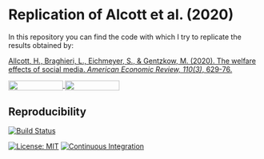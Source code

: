 # Replication of Alcott et al. (2020)

In this repository you can find the code with which I try to replicate the
results obtained by:

[Allcott, H., Braghieri, L., Eichmeyer, S., & Gentzkow, M. (2020). The welfare effects of social media. *American Economic Review, 110(3)*, 629-76.](https://www.aeaweb.org/articles?id=10.1257/aer.20190658)

<a href="https://nbviewer.jupyter.org/github/HumanCapitalAnalysis/microeconometrics-course-project-feauazmu/blob/master/replication_notebook.ipynb"
   target="_parent">
   <img align="center"
  src="https://raw.githubusercontent.com/jupyter/design/master/logos/Badges/nbviewer_badge.png"
      width="109" height="20">
</a>
<a href="https://mybinder.org/v2/gh/HumanCapitalAnalysis/microeconometrics-course-project-feauazmu/master?filepath=replication_notebook.ipynb"
    target="_parent">
    <img align="center"
       src="https://mybinder.org/badge_logo.svg"
       width="109" height="20">
</a>

## Reproducibility

[![Build Status](https://travis-ci.org/HumanCapitalAnalysis/microeconometrics-course-project-feauazmu.svg?branch=master)](https://travis-ci.org/HumanCapitalAnalysis/microeconometrics-course-project-feauazmu)

[![License: MIT](https://img.shields.io/badge/License-MIT-blue.svg)](https://github.com/HumanCapitalAnalysis/microeconometrics-course-project-feauazmu/blob/master/LICENSE)
[![Continuous Integration](https://github.com/HumanCapitalAnalysis/microeconometrics-course-project-feauazmu/workflows/Continuous%20Integration/badge.svg)](https://github.com/HumanCapitalAnalysis/microeconometrics-course-project-feauazmu/actions)
